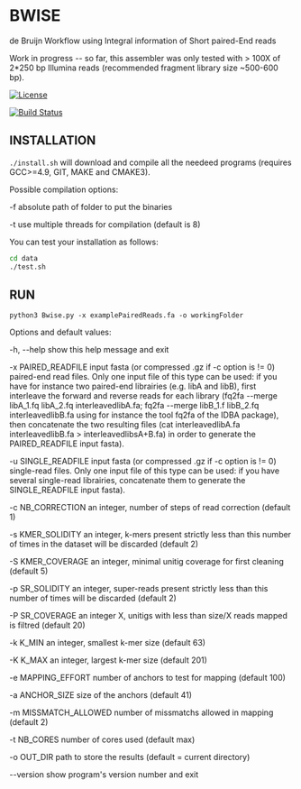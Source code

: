 BWISE
=====

de Bruijn Workflow using Integral information of Short paired-End reads

Work in progress -- so far, this assembler was only tested with \> 100X of
2\*250 bp Illumina reads (recommended fragment library size \~500-600 bp).


[![License](http://img.shields.io/:license-affero-blue.svg)](http://www.gnu.org/licenses/agpl-3.0.en.html)

[![Build Status](https://travis-ci.org/Malfoy/BWISE.svg?branch=master)](https://travis-ci.org/Malfoy/BWISE)


INSTALLATION
------------

`./install.sh` will download and compile all the needeed programs (requires
GCC\>=4.9, GIT, MAKE and CMAKE3).

Possible compilation options:

\-f absolute path of folder to put the binaries

\-t use multiple threads for compilation (default is 8)

You can test your installation as follows:

~~~~~~~~~~~~~~~~~~~~~~~~~~~~~~~~~~~~~~~~~~~~~~~~~~~~~~~~~~~~~~~~~~~~~~~~~~~ bash
cd data
./test.sh
~~~~~~~~~~~~~~~~~~~~~~~~~~~~~~~~~~~~~~~~~~~~~~~~~~~~~~~~~~~~~~~~~~~~~~~~~~~~~~~~

RUN
---

`python3 Bwise.py -x examplePairedReads.fa -o workingFolder`

Options and default values:

-h, --help            show this help message and exit

  -x PAIRED_READFILE    input fasta (or compressed .gz if -c option is != 0) paired-end read files. Only one input file of this type can be used: if you have for instance two paired-end librairies (e.g. libA and libB), first interleave the forward and reverse reads for each library (fq2fa --merge libA_1.fq libA_2.fq interleavedlibA.fa; fq2fa --merge libB_1.f libB_2.fq interleavedlibB.fa using for instance the tool fq2fa of the IDBA package), then concatenate the two resulting files (cat interleavedlibA.fa interleavedlibB.fa > interleavedlibsA+B.fa) in order to generate the PAIRED_READFILE input fasta).
                        
  -u SINGLE_READFILE    input fasta (or compressed .gz if -c option is != 0) single-read files. Only one input file of this type can be used: if you have several single-read librairies, concatenate them to generate the SINGLE_READFILE input fasta).
                        
  -c NB_CORRECTION      an integer, number of steps of read correction
                        (default 1)
                        
  -s KMER_SOLIDITY      an integer, k-mers present strictly less than this
                        number of times in the dataset will be discarded
                        (default 2)
                        
  -S KMER_COVERAGE      an integer, minimal unitig coverage for first cleaning
                        (default 5)
                        
  -p SR_SOLIDITY        an integer, super-reads present strictly less than
                        this number of times will be discarded (default 2)
                        
  -P SR_COVERAGE        an integer X, unitigs with less than size/X reads
                        mapped is filtred (default 20)
                        
  -k K_MIN              an integer, smallest k-mer size (default 63)
  
  -K K_MAX              an integer, largest k-mer size (default 201)
  
  -e MAPPING_EFFORT     number of anchors to test for mapping (default 100)
  
  -a ANCHOR_SIZE        size of the anchors (default 41)
  
  -m MISSMATCH_ALLOWED  number of missmatchs allowed in mapping (default 2)
  
  -t NB_CORES           number of cores used (default max)
  
  -o OUT_DIR            path to store the results (default = current
                        directory)
                        
  --version             show program's version number and exit
